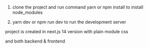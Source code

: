 1. clone the project and run command yarn or npm install to install node_modules

2. yarn dev or npm run dev to run the development server


project is created in next.js 14 version with plain module css

and both backend & frontend